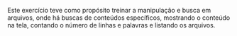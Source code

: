 Este exercício teve como propósito treinar a manipulação e busca em arquivos, onde há buscas de conteúdos específicos, mostrando o conteúdo na tela, contando o número de linhas e palavras e listando os arquivos.

